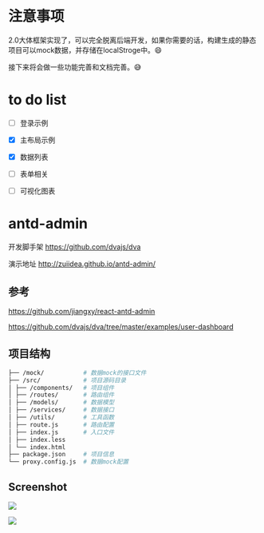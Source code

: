 # 注意事项

2.0大体框架实现了，可以完全脱离后端开发，如果你需要的话，构建生成的静态项目可以mock数据，并存储在localStroge中。:smile:

接下来将会做一些功能完善和文档完善。:sweat_smile:

# to do list
- [ ] 登录示例
- [x] 主布局示例
- [x] 数据列表
- [ ] 表单相关
- [ ] 可视化图表


# antd-admin
开发脚手架 https://github.com/dvajs/dva

演示地址 http://zuiidea.github.io/antd-admin/

## 参考

https://github.com/jiangxy/react-antd-admin

https://github.com/dvajs/dva/tree/master/examples/user-dashboard

## 项目结构

```bash
├── /mock/           # 数据mock的接口文件
├── /src/            # 项目源码目录
│ ├── /components/   # 项目组件
│ ├── /routes/       # 路由组件
│ ├── /models/       # 数据模型
│ ├── /services/     # 数据接口
│ ├── /utils/        # 工具函数
│ ├── route.js       # 路由配置
│ ├── index.js       # 入口文件
│ ├── index.less     
│ └── index.html     
├── package.json     # 项目信息
└── proxy.config.js  # 数据mock配置
```
## Screenshot

![](assets/anrd-admin-login.png)

![](assets/anrd-admin-dataList.png)
